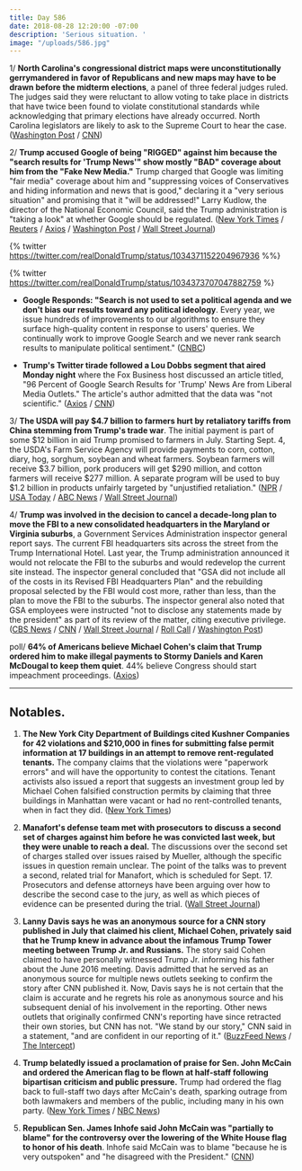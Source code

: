 ```yaml
---
title: Day 586
date: 2018-08-28 12:20:00 -07:00
description: 'Serious situation. '
image: "/uploads/586.jpg"
---
```


1/ **North Carolina's congressional district maps were unconstitutionally gerrymandered in favor of Republicans and new maps may have to be drawn before the midterm elections**, a panel of three federal judges ruled. The judges said they were reluctant to allow voting to take place in districts that have twice been found to violate constitutional standards while acknowledging that primary elections have already occurred. North Carolina legislators are likely to ask to the Supreme Court to hear the case. ([Washington Post](https://www.washingtonpost.com/politics/courts_law/2018/08/27/fc04e066-aa46-11e8-b1da-ff7faa680710_story.html?utm_term=.9c2cb6ef47b6) / [CNN](https://www.cnn.com/2018/08/27/politics/north-carolina-gerrymandering-court/index.html))

2/ **Trump accused Google of being "RIGGED" against him because the "search results for 'Trump News'" show mostly "BAD" coverage about him from the "Fake New Media."** Trump charged that Google was limiting "fair media" coverage about him and "suppressing voices of Conservatives and hiding information and news that is good," declaring it a "very serious situation" and promising that it "will be addressed!" Larry Kudlow, the director of the National Economic Council, said the Trump administration is "taking a look" at whether Google should be regulated. ([New York Times](https://www.nytimes.com/2018/08/28/business/media/google-trump-news-results.html) / [Reuters](https://www.reuters.com/article/us-usa-trump-tech/trump-accuses-google-of-hiding-fair-media-coverage-idUSKCN1LD1I1) / [Axios](https://www.axios.com/larry-kudlow-trump-administration-google-regulation-d54fb006-3334-4a55-9ebe-45fd35056145.html) / [Washington Post](https://www.washingtonpost.com/news/morning-mix/wp/2018/08/28/trump-wakes-up-googles-himself-and-doesnt-like-what-he-sees-illegal/) / [Wall Street Journal](https://www.wsj.com/articles/trump-accuses-google-of-suppressing-positive-news-about-his-presidency-1535459748))

{% twitter https://twitter.com/realDonaldTrump/status/1034371152204967936 %%}

{% twitter https://twitter.com/realDonaldTrump/status/1034373707047882759 %}

* **Google Responds: "Search is not used to set a political agenda and we don't bias our results toward any political ideology**. Every year, we issue hundreds of improvements to our algorithms to ensure they surface high-quality content in response to users' queries. We continually work to improve Google Search and we never rank search results to manipulate political sentiment." ([CNBC](https://www.cnbc.com/2018/08/28/trump-accuses-google-of-rigging-search-results-in-favor-of-bad-coverage.html))

* **Trump's Twitter tirade followed a Lou Dobbs segment that aired Monday night** where the Fox Business host discussed an article titled, "96 Percent of Google Search Results for 'Trump' News Are from Liberal Media Outlets." The article's author admitted that the data was "not scientific." ([Axios](https://www.axios.com/trump-tweet-google-censorship-e5fb9792-069b-419e-8506-03855d3bf9c7.html) / [CNN](https://www.cnn.com/2018/08/28/politics/donald-trump-google-conspiracy-theory/index.html))

3/ **The USDA will pay $4.7 billion to farmers hurt by retaliatory tariffs from China stemming from Trump's trade war**. The initial payment is part of some $12 billion in aid  Trump promised to farmers in July. Starting Sept. 4, the USDA's Farm Service Agency will provide payments to corn, cotton, diary, hog, sorghum, soybean and wheat farmers. Soybean farmers will receive $3.7 billion, pork producers will get $290 million, and cotton farmers will receive $277 million. A separate program will be used to buy $1.2 billion in products unfairly targeted by "unjustified retaliation." ([NPR](https://www.npr.org/2018/08/28/642525831/agriculture-dept-will-pay-4-7-billion-to-farmers-hit-in-trade-war) / [USA Today](https://www.usatoday.com/story/news/politics/2018/08/27/trade-wars-u-s-farmers-get-first-4-7-billion-relief/1114709002/) / [ABC News](https://abcnews.go.com/Politics/usda-buy-12-billion-goods-offer-billion-aid/story?id=57425001) / [Wall Street Journal](https://www.wsj.com/articles/u-s-to-pay-farmers-up-to-4-7-billion-to-offset-trade-conflict-losses-1535396442))

4/ **Trump was involved in the decision to cancel a decade-long plan to move the FBI to a new consolidated headquarters in the Maryland or Virginia suburbs**, a Government Services Administration inspector general report says. The current FBI headquarters sits across the street from the Trump International Hotel. Last year, the Trump administration announced it would not relocate the FBI to the suburbs and would redevelop the current site instead. The inspector general concluded that "GSA did not include all of the costs in its Revised FBI Headquarters Plan" and the rebuilding proposal selected by the FBI would cost more, rather than less, than the plan to move the FBI to the suburbs. The inspector general also noted that GSA employees were instructed "not to disclose any statements made by the president" as part of its review of the matter, citing executive privilege. ([CBS News](https://www.cbsnews.com/news/inspector-general-report-trump-involved-in-fbi-headquarters-decision/) / [CNN](https://www.cnn.com/2018/08/27/politics/fbi-headquarters-ig-report-white-house/index.html) / [Wall Street Journal](https://www.wsj.com/articles/trump-was-involved-in-fbi-headquarters-plan-watchdog-says-1535409845) / [Roll Call](https://www.rollcall.com/news/politics/ig-confirms-trumps-involvement-fbi-headquarters-project-across-hotel) / [Washington Post](https://www.washingtonpost.com/business/2018/08/27/white-house-role-fbi-headquarters-plan-detailed-watchdog-report))

poll/ **64% of Americans believe Michael Cohen's claim that Trump ordered him to make illegal payments to Stormy Daniels and Karen McDougal to keep them quiet**. 44% believe Congress should start impeachment proceedings. ([Axios](https://www.axios.com/exclusive-poll-americans-believe-cohen-dont-want-impeachment-e5ac7439-3a30-471a-bdb5-8a225ce80e12.html))

---

## Notables.

1. **The New York City Department of Buildings cited Kushner Companies for 42 violations and $210,000 in fines for submitting false permit information at 17 buildings in an attempt to remove rent-regulated tenants.** The company claims that the violations were "paperwork errors" and will have the opportunity to contest the citations. Tenant activists also issued a report that suggests an investment group led by Michael Cohen falsified construction permits by claiming that three buildings in Manhattan were vacant or had no rent-controlled tenants, when in fact they did. ([New York Times](https://www.nytimes.com/2018/08/27/nyregion/kushner-cohen-rent-regulated-tenants.html))

2. **Manafort's defense team met with prosecutors to discuss a second set of charges against him before he was convicted last week, but they were unable to reach a deal.** The discussions over the second set of charges stalled over issues raised by Mueller, although the specific issues in question remain unclear. The point of the talks was to prevent a second, related trial for Manafort, which is scheduled for Sept. 17. Prosecutors and defense attorneys have been arguing over how to describe the second case to the jury, as well as which pieces of evidence can be presented during the trial. ([Wall Street Journal](https://www.wsj.com/articles/manafort-sought-deal-in-next-trial-but-talks-broke-down-1535404819))

3. **Lanny Davis says he was an anonymous source for a CNN story published in July that claimed his client, Michael Cohen, privately said that he Trump knew in advance about the infamous Trump Tower meeting between Trump Jr. and Russians.** The story said Cohen claimed to have personally witnessed Trump Jr. informing his father about the June 2016 meeting. Davis admitted that he served as an anonymous source for multiple news outlets seeking to confirm the story after CNN published it. Now, Davis says he is not certain that the claim is accurate and he regrets his role as anonymous source and his subsequent denial of his involvement in the reporting. Other news outlets that originally confirmed CNN's reporting have since retracted their own stories, but CNN has not. "We stand by our story," CNN said in a statement, "and are confident in our reporting of it." ([BuzzFeed News](https://www.buzzfeednews.com/article/stevenperlberg/lanny-davis-cnn-trump-tower-story) / [The Intercept](https://theintercept.com/2018/08/28/cnn-credibly-accused-of-lying-to-its-audience-about-a-key-claim-in-its-blockbuster-cohen-story-refuses-to-comment/))

4. **Trump belatedly issued a proclamation of praise for Sen. John McCain and ordered the American flag to be flown at half-staff following bipartisan criticism and public pressure.** Trump had ordered the flag back to full-staff two days after McCain's death, sparking outrage from both lawmakers and members of the public, including many in his own party. ([New York Times](https://www.nytimes.com/2018/08/27/us/politics/flag-half-staff-mccain-trump.html) /  [NBC News](https://www.nbcnews.com/politics/white-house/w-h-flag-back-full-staff-after-mccain-s-death-n904061))

5. **Republican Sen. James Inhofe said John McCain was "partially to blame" for the controversy over the lowering of the White House flag to honor of his death**. Inhofe said McCain was to blame "because he is very outspoken" and "he disagreed with the President." ([CNN](https://www.cnn.com/2018/08/27/politics/james-inhofe-john-mccain-white-house-flag/index.html))
